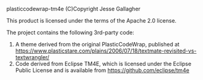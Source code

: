 plasticcodewrap-tm4e
(C)Copyright Jesse Gallagher

This product is licensed under the terms of the Apache 2.0 license.

The project contains the following 3rd-party code:

1. A theme derived from the original PlasticCodeWrap, published at https://www.plasticstare.com/plains/2006/07/18/textmate-revisited-vs-textwrangler/
2. Code derived from Eclipse TM4E, which is licensed under the Eclipse Public License and is available from https://github.com/eclipse/tm4e